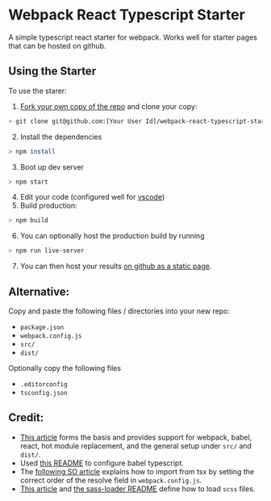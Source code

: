 # Webpack React Typescript Starter

A simple typescript react starter for webpack.  Works well for starter pages that can be hosted on github.

## Using the Starter
To use the starer:

1. [Fork your own copy of the repo](https://help.github.com/articles/fork-a-repo/) and clone your copy:
  ```bash
  > git clone git@github.com:[Your User Id]/webpack-react-typescript-starter.git
  ```
2. Install the dependencies
  ```bash
  > npm install
  ```
3. Boot up dev server
  ```bash
  > npm start
  ```
4. Edit your code (configured well for [vscode](https://code.visualstudio.com/))
5. Build production:
  ```bash
  > npm build
  ```
6. You can optionally host the production build by running
```bash
> npm run live-server
```
7. You can then host your results [on github as a static page](https://pages.github.com/).

## Alternative:
Copy and paste the following files / directories into your new repo:
- `package.json`
- `webpack.config.js`
- `src/`
- `dist/`

Optionally copy the following files
- `.editorconfig`
- `tsconfig.json`

## Credit:
- [This article](https://www.robinwieruch.de/minimal-react-webpack-babel-setup/#webpack-react-setup) forms the basis and provides support for webpack, babel, react, hot module replacement, and the general setup under `src/` and `dist/`.
- Used [this README](https://github.com/Microsoft/TypeScript-Babel-Starter) to configure babel typescript.
- The [following SO article](https://stackoverflow.com/questions/36510627/cant-import-typescript-modules-without-providing-the-file-extension) explains how to import from tsx by setting the correct order of the resolve field in `webpack.config.js`.
- [This article](https://medium.com/a-beginners-guide-for-webpack-2/using-sass-9f52e447c5ae) and [the sass-loader README](https://github.com/webpack-contrib/sass-loader) define how to load `scss` files.

